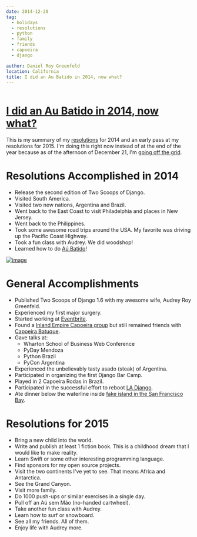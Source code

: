 ```yaml
---
date: 2014-12-20
tag:
  - holidays
  - resolutions
  - python
  - family
  - friends
  - capoeira
  - django

author: Daniel Roy Greenfeld
location: California
title: I did an Au Batido in 2014, now what?
---
```


<div class="twelve wide column">
  <h1 class="ui block header">
    <div class="content">
      <a href="/new-years-resolutions-2015 "
        >I did an Au Batido in 2014, now what?</a
      >
    </div>
  </h1>
  <p>
    This is my summary of my
    <a href="https://www.pydanny.com/tag/resolutions " target="_blank"
      >resolutions</a
    >
    for 2014 and an early pass at my resolutions for 2015. I'm doing this right
    now instead of at the end of the year because as of the afternoon of
    December 21, I'm
    <a
      href="http://danielroygreenfeld.com/2014/12/21/going-off-the-grid/"
      target="_blank"
      >going off the grid</a
    >.
  </p>
  <h1 id="resolutions-accomplished-in-2014">
    Resolutions Accomplished in 2014
  </h1>
  <ul>
    <li>Release the second edition of Two Scoops of Django.</li>
    <li>Visited South America.</li>
    <li>Visited two new nations, Argentina and Brazil.</li>
    <li>
      Went back to the East Coast to visit Philadelphia and places in New
      Jersey.
    </li>
    <li>Went back to the Philippines.</li>
    <li>
      Took some awesome road trips around the USA. My favorite was driving up
      the Pacific Coast Highway.
    </li>
    <li>Took a fun class with Audrey. We did woodshop!</li>
    <li>
      Learned how to do
      <a href="http://en.wikipedia.org/wiki/L-kick" target="_blank">Aú Batido</a
      >!
    </li>
  </ul>
  <p>
    <a href="https://pydanny.com/static/aubatido.jpg" target="_blank"
      ><img alt="image" src="https://pydanny.com/static/aubatido.jpg"
    /></a>
  </p>
  <h1 id="general-accomplishments">General Accomplishments</h1>
  <ul>
    <li>
      Published Two Scoops of Django 1.6 with my awesome wife, Audrey Roy
      Greenfeld.
    </li>
    <li>Experienced my first major surgery.</li>
    <li>
      Started working at
      <a href="http://www.eventbrite.com" target="_blank">Eventbrite</a>.
    </li>
    <li>
      Found a
      <a href="http://www.meetup.com/Riverside-Capoeira-Meetup/" target="_blank"
        >Inland Empire Capoeira group</a
      >
      but still remained friends with
      <a href="https://www.facebook.com/valleycapoeirabatuque" target="_blank"
        >Capoeira Batuque</a
      >.
    </li>
    <li>
      Gave talks at:
      <ul>
        <li>Wharton School of Business Web Conference</li>
        <li>PyDay Mendoza</li>
        <li>Python Brazil</li>
        <li>PyCon Argentina</li>
      </ul>
    </li>
    <li>Experienced the unbelievably tasty asado (steak) of Argentina.</li>
    <li>Participated in organizing the first Django Bar Camp.</li>
    <li>Played in 2 Capoeira Rodas in Brazil.</li>
    <li>
      Participated in the successful effort to reboot
      <a href="www.meetup.com/ladjango" target="_blank">LA Django</a>.
    </li>
    <li>
      Ate dinner below the waterline inside
      <a href="www.forbesisland.com" target="_blank"
        >fake island in the San Francisco Bay</a
      >.
    </li>
  </ul>
  <h1 id="resolutions-for-2015">Resolutions for 2015</h1>
  <ul>
    <li>Bring a new child into the world.</li>
    <li>
      Write and publish at least 1 fiction book. This is a childhood dream that
      I would like to make reality.
    </li>
    <li>Learn Swift or some other interesting programming language.</li>
    <li>Find sponsors for my open source projects.</li>
    <li>
      Visit the two continents I've yet to see. That means Africa and
      Antarctica.
    </li>
    <li>See the Grand Canyon.</li>
    <li>Visit more family.</li>
    <li>Do 1000 push-ups or similar exercises in a single day.</li>
    <li>Pull off an Aú sem Mão (no-handed cartwheel).</li>
    <li>Take another fun class with Audrey.</li>
    <li>Learn how to surf or snowboard.</li>
    <li>See all my friends. All of them.</li>
    <li>Enjoy life with Audrey more.</li>
  </ul>
  </div>
